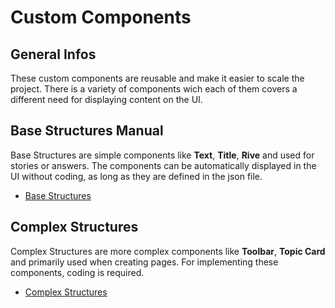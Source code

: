 # Custom Components

## General Infos

These custom components are reusable and make it easier to scale the project. There is a variety of components wich each of them covers a different need for displaying content on the UI.

## Base Structures Manual

Base Structures are simple components like **Text**, **Title**, **Rive** and used for stories or answers. The components can be automatically displayed in the UI without coding, as long as they are defined in the json file.

- [Base Structures](base_structures.md)

## Complex Structures

Complex Structures are more complex components like **Toolbar**, **Topic Card** and primarily used when creating pages. For implementing these components, coding is required.

- [Complex Structures](complex_structures.md)

